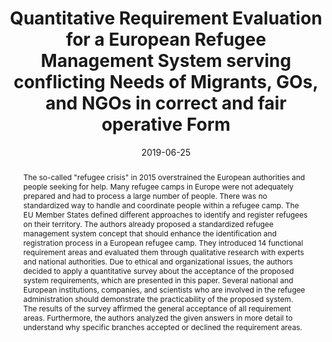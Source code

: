 ---
abstract: The so-called "refugee crisis" in 2015 overstrained the European authorities
  and people seeking for help. Many refugee camps in Europe were not adequately prepared
  and had to process a large number of people. There was no standardized way to handle
  and coordinate people within a refugee camp. The EU Member States defined different
  approaches to identify and register refugees on their territory. The authors already
  proposed a standardized refugee management system concept that should enhance the
  identification and registration process in a European refugee camp. They introduced
  14 functional requirement areas and evaluated them through qualitative research
  with experts and national authorities. Due to ethical and organizational issues,
  the authors decided to apply a quantitative survey about the acceptance of the proposed
  system requirements, which are presented in this paper. Several national and European
  institutions, companies, and scientists who are involved in the refugee administration
  should demonstrate the practicability of the proposed system. The results of the
  survey affirmed the general acceptance of all requirement areas. Furthermore, the
  authors analyzed the given answers in more detail to understand why specific branches
  accepted or declined the requirement areas.
authors:
- René Lamber
- Karl Pinter
- Andreas Aigner
- Martin Reiterer
- Karin Kappel
- Thomas Grechenig
date: '2019-06-25'
featured: false
links:
- name: Publik
  url: https://publik.tuwien.ac.at/showentry.php?ID=285655&lang=2
publication: 'Talk: 2019 International Conference on Information and Digital Technologies
  (IDT), Zilina, Slovakia; 06-25-2019 - 06-27-2019; in: "Proceedings of the International
  Conference on Information and Digital Technologies", (2019), ISBN: 978-1-7281-1401-9;
  283 - 287'
publication_types:
- '1'
publishDate: '2019-06-25'
title: Quantitative Requirement Evaluation for a European Refugee Management System
  serving conflicting Needs of Migrants, GOs, and NGOs in correct and fair operative
  Form
url_pdf: ''
---
